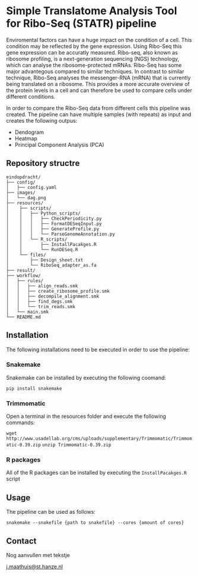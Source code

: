 # Simple Translatome Analysis Tool for Ribo-Seq (STATR) pipeline
Enviromental factors can have a huge impact on the condition of a cell. This condition may be reflected by the gene expression. Using Ribo-Seq this gene expression can be accuratly measured. Ribo-seq, also known as ribosome profiling, is a next-generation sequencing (NGS) technology, which can analyse the ribosome-protected mRNAs. Ribo-Seq has some major advantegous compared to similar techniques. In contrast to similar technique, Ribo-Seq analyses the messenger-RNA (mRNA) that is currently being translated on a ribosome. This provides a more accurate overview of the protein levels in a cell and can therefore be used to compare cells under different conditions.

In order to compare the Ribo-Seq data from different cells this pipeline was created. The pipeline can have multiple samples (with repeats) as input and creates the following outpus:
* Dendogram
* Heatmap
* Principal Component Analysis (PCA)

## Repository structre
```
eindopdracht/
├── config/
│   ├── config.yaml
├── images/
│   └── dag.png
├── resources/
│    ├── scripts/
│    │   ├── Python_scripts/
│    │   │   ├── CheckPeriodicity.py
│    │   │ 	 ├── FormatDESeqInput.py
│    │   │   ├── GenerateProfile.py
│    │   │   └── ParseGenomeAnnotation.py
│    │   └── R_scripts/
│    │       ├── InstallPacakges.R
│    │       └── RunDESeq.R
│    └── files/
│        ├── Design_sheet.txt
│        └── RiboSeq_adapter_as.fa
├── result/    
├── workflow/
│   ├── rules/
│   │   ├── align_reads.smk
│   │   ├── create_ribosome_profile.smk
│   │   ├── decompile_alignment.smk
│   │   ├── find_degs.smk
│   │   └── trim_reads.smk
│   └── main.smk
└── README.md
```
## Installation
The following installations need to be executed in order to use the pipeline:
### Snakemake
Snakemake can be installed by executing the following coomand:

`pip install snakemake`
### Trimmomatic
Open a terminal in the resources folder and execute the following commands:

`wget http://www.usadellab.org/cms/uploads/supplementary/Trimmomatic/Trimmomatic-0.39.zip`
`unzip Trimmomatic-0.39.zip`
### R packages
All of the R packages can be installed by executing the `InstallPacakges.R` script

## Usage
The pipeline can be used as follows:

`snakemake --snakefile {path to snakefile} --cores {amount of cores}`

## Contact
Nog aanvullen met tekstje

j.maathuis@st.hanze.nl
